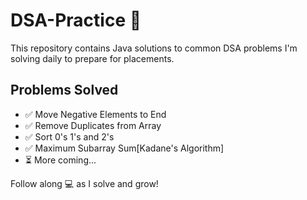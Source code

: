 # DSA-Practice 🚀

This repository contains Java solutions to common DSA problems I'm solving daily to prepare for placements.

## Problems Solved

- ✅ Move Negative Elements to End
- ✅ Remove Duplicates from Array
- ✅ Sort 0's 1's and 2's
- ✅ Maximum Subarray Sum[Kadane's Algorithm]
- ⏳ More coming...

Follow along 💻 as I solve and grow!
